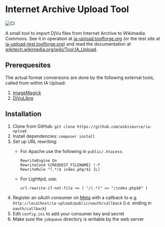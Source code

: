 Internet Archive Upload Tool
============================

![CI](https://github.com/wikisource/ia-upload/workflows/CI/badge.svg)

A small tool to import DjVu files from Internet Archive to Wikimedia Commons.
See it in operation at [ia-upload.toolforge.org](https://ia-upload.toolforge.org/)
(or the test site at [ia-upload-test.toolforge.org](https://ia-upload-test.toolforge.org/))
and read the documentation at [wikitech.wikimedia.org/wiki/Tool:IA_Upload](https://wikitech.wikimedia.org/wiki/Tool:IA_Upload).

## Prerequesites
The actual format conversions are done by the following external tools, called from within IA Upload:

1. [ImageMagick](https://www.imagemagick.org)
2. [DjVuLibre](https://sourceforge.net/p/djvu/)

## Installation

1. Clone from GitHub: `git clone https://github.com/wikisource/ia-upload` 
2. Install dependencies: `composer install`
3. Set up URL rewriting:
   * For Apache use the following in `public/.htacess`:

         RewriteEngine On
         RewriteCond %{REQUEST_FILENAME} !-f
         RewriteRule ^(.*)$ index.php/$1 [L]

   * For Lighttpd, use:

         url.rewrite-if-not-file += ( "/(.*)" => "/index.php$0" )

4. Register an oAuth consumer on [Meta](https://meta.wikimedia.org/wiki/Special:OAuthConsumerRegistration)
   with a callback to e.g. `http://localhost/ia-upload/public/oauth/callback` (i.e. ending in `oauth/callback`)
5. Edit `config.ini` to add your consumer key and secret
6. Make sure the `jobqueue` directory is writable by the web server

